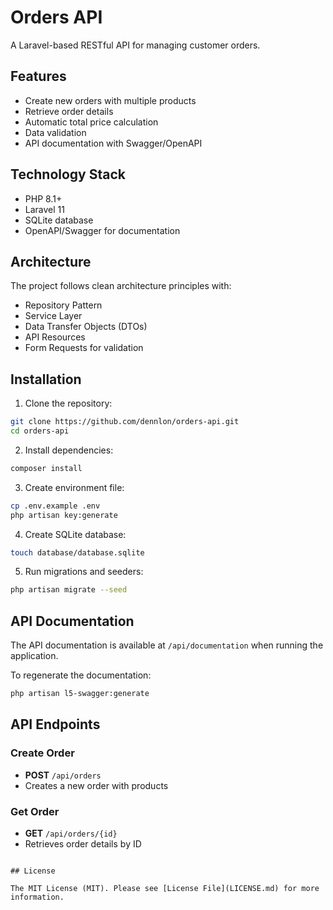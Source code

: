# Orders API

A Laravel-based RESTful API for managing customer orders.

## Features

- Create new orders with multiple products
- Retrieve order details
- Automatic total price calculation
- Data validation
- API documentation with Swagger/OpenAPI

## Technology Stack

- PHP 8.1+
- Laravel 11
- SQLite database
- OpenAPI/Swagger for documentation

## Architecture

The project follows clean architecture principles with:
- Repository Pattern
- Service Layer
- Data Transfer Objects (DTOs)
- API Resources
- Form Requests for validation

## Installation

1. Clone the repository:
```bash
git clone https://github.com/dennlon/orders-api.git
cd orders-api
```

2. Install dependencies:
```bash
composer install
```

3. Create environment file:
```bash
cp .env.example .env
php artisan key:generate
```

4. Create SQLite database:
```bash
touch database/database.sqlite
```

5. Run migrations and seeders:
```bash
php artisan migrate --seed
```

## API Documentation

The API documentation is available at `/api/documentation` when running the application.

To regenerate the documentation:
```bash
php artisan l5-swagger:generate
```

## API Endpoints

### Create Order
- **POST** `/api/orders`
- Creates a new order with products

### Get Order
- **GET** `/api/orders/{id}`
- Retrieves order details by ID
```

## License

The MIT License (MIT). Please see [License File](LICENSE.md) for more information.
